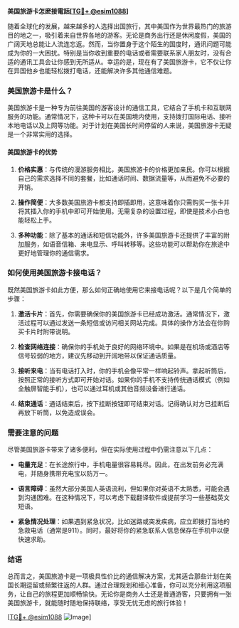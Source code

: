 **美国旅游卡怎麽接電話[[TG💪+ @esim1088](https://t.me/s/esim1088)]**

随着全球化的发展，越来越多的人选择出国旅行，其中美国作为世界最热门的旅游目的地之一，吸引着来自世界各地的游客。无论是商务出行还是休闲度假，美国的广阔天地总能让人流连忘返。然而，当你置身于这个陌生的国度时，通讯问题可能成为你的一大困扰。特别是当你收到重要的电话或者需要联系家人朋友时，没有合适的通讯工具会让你感到无所适从。幸运的是，现在有了美国旅游卡，它不仅让你在异国他乡也能轻松拨打电话，还能解决许多其他通信难题。

### 美国旅游卡是什么？

美国旅游卡是一种专为前往美国的游客设计的通信工具，它结合了手机卡和互联网服务的功能。通常情况下，这种卡可以在美国境内使用，支持拨打国际电话、接听本地电话以及上网等功能。对于计划在美国长时间停留的人来说，美国旅游卡无疑是一个非常实用的选择。

#### 美国旅游卡的优势

1. **价格实惠**：与传统的漫游服务相比，美国旅游卡的价格更加亲民。你可以根据自己的需求选择不同的套餐，比如通话时间、数据流量等，从而避免不必要的开销。
   
2. **操作简便**：大多数美国旅游卡都支持即插即用，这意味着你只需购买一张卡并将其插入你的手机中即可开始使用。无需复杂的设置过程，即使是技术小白也能轻松上手。

3. **多种功能**：除了基本的通话和短信功能外，许多美国旅游卡还提供了丰富的附加服务，如语音信箱、来电显示、呼叫转移等。这些功能可以帮助你在旅途中更好地管理你的通信需求。

### 如何使用美国旅游卡接电话？

既然美国旅游卡如此方便，那么如何正确地使用它来接电话呢？以下是几个简单的步骤：

1. **激活卡片**：首先，你需要确保你的美国旅游卡已经成功激活。通常情况下，激活过程可以通过发送一条短信或访问相关网站完成。具体的操作方法会在你购买卡片时附带说明。

2. **检查网络连接**：确保你的手机处于良好的网络环境中。如果是在机场或酒店等信号较弱的地方，建议先移动到开阔地带以保证通话质量。

3. **接听来电**：当有电话打入时，你的手机会像平常一样响起铃声。拿起听筒后，按照正常的接听方式即可开始对话。如果你的手机不支持传统通话模式（例如全触屏智能手机），也可以通过耳机或其他音频设备进行通话。

4. **结束通话**：通话结束后，按下挂断按钮即可结束对话。记得确认对方已挂断后再放下听筒，以免造成误会。

### 需要注意的问题

尽管美国旅游卡带来了诸多便利，但在实际使用过程中仍需注意以下几点：

- **电量充足**：在长途旅行中，手机电量很容易耗尽。因此，在出发前务必充满电，并随身携带充电宝以防万一。
  
- **语言障碍**：虽然大部分美国人英语流利，但如果你对英语不太熟悉，可能会遇到沟通困难。在这种情况下，可以考虑下载翻译软件或提前学习一些基础英文短语。

- **紧急情况处理**：如果遇到紧急状况，比如迷路或突发疾病，应立即拨打当地的急救电话（通常是911）。同时，最好将你的紧急联系人信息保存在手机中以便快速求助。

### 结语

总而言之，美国旅游卡是一项极具性价比的通信解决方案，尤其适合那些计划在美国长期逗留或频繁往返的人群。通过合理规划和细心准备，你可以充分利用这项服务，让自己的旅程更加顺畅愉快。无论你是商务人士还是普通游客，只要拥有一张美国旅游卡，就能随时随地保持联络，享受无忧无虑的旅行体验！

[[TG💪+ @esim1088](https://t.me/s/esim1088) ![Image](https://i.postimg.cc/4NQfJmqS/Snipaste-2025-05-13-00-14-12.png)]